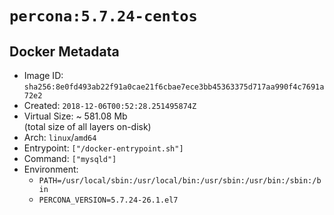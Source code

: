 # `percona:5.7.24-centos`

## Docker Metadata

- Image ID: `sha256:8e0fd493ab22f91a0cae21f6cbae7ece3bb45363375d717aa990f4c7691a72e2`
- Created: `2018-12-06T00:52:28.251495874Z`
- Virtual Size: ~ 581.08 Mb  
  (total size of all layers on-disk)
- Arch: `linux`/`amd64`
- Entrypoint: `["/docker-entrypoint.sh"]`
- Command: `["mysqld"]`
- Environment:
  - `PATH=/usr/local/sbin:/usr/local/bin:/usr/sbin:/usr/bin:/sbin:/bin`
  - `PERCONA_VERSION=5.7.24-26.1.el7`
